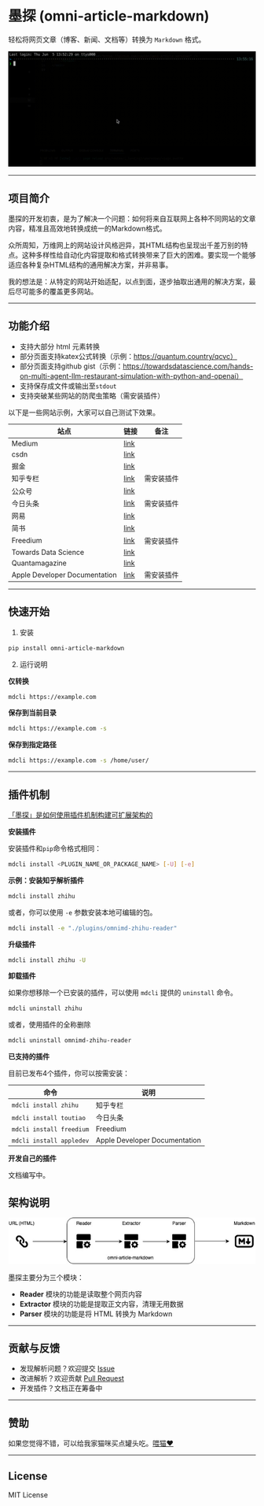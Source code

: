 # 墨探 (omni-article-markdown)

轻松将网页文章（博客、新闻、文档等）转换为 `Markdown` 格式。

![](data/1.gif)

---

## 项目简介
墨探的开发初衷，是为了解决一个问题：如何将来自互联网上各种不同网站的文章内容，精准且高效地转换成统一的Markdown格式。

众所周知，万维网上的网站设计风格迥异，其HTML结构也呈现出千差万别的特点。这种多样性给自动化内容提取和格式转换带来了巨大的困难。要实现一个能够适应各种复杂HTML结构的通用解决方案，并非易事。

我的想法是：从特定的网站开始适配，以点到面，逐步抽取出通用的解决方案，最后尽可能多的覆盖更多网站。

---

## 功能介绍

- 支持大部分 html 元素转换
- 部分页面支持katex公式转换（示例：https://quantum.country/qcvc）
- 部分页面支持github gist（示例：https://towardsdatascience.com/hands-on-multi-agent-llm-restaurant-simulation-with-python-and-openai）
- 支持保存成文件或输出至`stdout`
- 支持突破某些网站的防爬虫策略（需安装插件）

以下是一些网站示例，大家可以自己测试下效果。

|站点|链接|备注|
--|--|--
|Medium|[link](https://medium.com/perry-street-software-engineering/architectural-linting-for-swift-made-easy-75d7f9f569cd)||
|csdn|[link](https://blog.csdn.net/weixin_41705306/article/details/148787220?spm=1000.2115.3001.10524)||
|掘金|[link](https://juejin.cn/post/7405845617282449462)||
|知乎专栏|[link](https://zhuanlan.zhihu.com/p/1915735485801828475)|需安装插件|
|公众号|[link](https://mp.weixin.qq.com/s/imHIKy7dqMmpm032eIhIJg)||
|今日头条|[link](https://www.toutiao.com/article/7518606377116336667/?log_from=731d72141e4128_1750818145306)|需安装插件|
|网易|[link](https://www.163.com/dy/article/K2SPPGSK0514R9KE.html?clickfrom=w_yw)||
|简书|[link](https://www.jianshu.com/p/20bd2e9b1f03)||
|Freedium|[link](https://freedium.cfd/https://medium.com/@devlink/ai-killed-my-coding-brain-but-im-rebuilding-it-8de7e1618bca)|需安装插件|
|Towards Data Science|[link](https://towardsdatascience.com/hands-on-multi-agent-llm-restaurant-simulation-with-python-and-openai/)||
|Quantamagazine|[link](https://www.quantamagazine.org/matter-vs-force-why-there-are-exactly-two-types-of-particles-20250623/)||
|Apple Developer Documentation|[link](https://developer.apple.com/documentation/technologyoverviews/adopting-liquid-glass)|需安装插件|

---

## 快速开始

1. 安装

```sh
pip install omni-article-markdown
```

2. 运行说明

**仅转换**

```sh
mdcli https://example.com
```

**保存到当前目录**

```sh
mdcli https://example.com -s
```

**保存到指定路径**

```sh
mdcli https://example.com -s /home/user/
```

---

## 插件机制

[「墨探」是如何使用插件机制构建可扩展架构的](https://babyno.top/posts/2025/06/a-deep-dive-into-the-extensible-architecture-of-omni-article-markdown/)

**安装插件**

安装插件和`pip`命令格式相同：

```sh
mdcli install <PLUGIN_NAME_OR_PACKAGE_NAME> [-U] [-e]
```

**示例：安装知乎解析插件**

```sh
mdcli install zhihu
```

或者，你可以使用 `-e` 参数安装本地可编辑的包。

```sh
mdcli install -e "./plugins/omnimd-zhihu-reader"
```

**升级插件**

```sh
mdcli install zhihu -U
```

**卸载插件**

如果你想移除一个已安装的插件，可以使用 `mdcli` 提供的 `uninstall` 命令。

```sh
mdcli uninstall zhihu
```

或者，使用插件的全称删除

```sh
mdcli uninstall omnimd-zhihu-reader
```

**已支持的插件**

目前已发布4个插件，你可以按需安装：

| 命令                             | 说明                                                     |
|----------------------------------|----------------------------------------------------------|
| `mdcli install zhihu`              | 知乎专栏 |
| `mdcli install toutiao`            | 今日头条                         |
| `mdcli install freedium`           | Freedium                         |
| `mdcli install appledev`           | Apple Developer Documentation                         |

**开发自己的插件**

文档编写中。


## 架构说明

![](data/1.jpg)

墨探主要分为三个模块：

- **Reader** 模块的功能是读取整个网页内容
- **Extractor** 模块的功能是提取正文内容，清理无用数据
- **Parser** 模块的功能是将 HTML 转换为 Markdown

---

## 贡献与反馈
- 发现解析问题？欢迎提交 [Issue](https://github.com/caol64/omni-article-markdown/issues)
- 改进解析？欢迎贡献 [Pull Request](https://github.com/caol64/omni-article-markdown/pulls)
- 开发插件？文档正在筹备中

---

## 赞助

如果您觉得不错，可以给我家猫咪买点罐头吃。[喂猫❤️](https://yuzhi.tech/sponsor)

---

## License

MIT License
